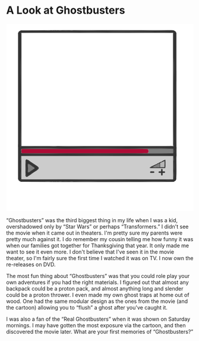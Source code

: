 # A Look at Ghostbusters

[](https://www.youtube.com/watch?v=BPoILjs6BYI)![](video.png)

“Ghostbusters” was the third biggest thing in my life when I was a kid, overshadowed only by “Star Wars” or perhaps “Transformers.” I didn't see the movie when it came out in theaters. I'm pretty sure my parents were pretty much against it. I do remember my cousin telling me how funny it was when our families got together for Thanksgiving that year. It only made me want to see it even more. I don't believe that I've seen it in the movie theater, so I'm fairly sure the first time I watched it was on TV. I now own the re-releases on DVD.

The most fun thing about “Ghostbusters” was that you could role play your own adventures if you had the right materials. I figured out that almost any backpack could be a proton pack, and almost anything long and slender could be a proton thrower. I even made my own ghost traps at home out of wood. One had the same modular design as the ones from the movie (and the cartoon) allowing you to “flush” a ghost after you've caught it.

I was also a fan of the “Real Ghostbusters” when it was shown on Saturday mornings. I may have gotten the most exposure via the cartoon, and then discovered the movie later.
What are your first memories of “Ghostbusters?”


